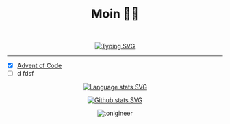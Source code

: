 <h1 align="center">Moin 👨‍💻</h1>

<br>

<p align="center">
  <a href="https://git.io/typing-svg"><img src="http://readme-typing-svg.herokuapp.com?font=Roboto+Slab&weight=800&size=29&duration=3000&pause=500&color=F7DA29&center=true&vCenter=true&width=800&lines=i++%3D+0x5f3759df+-+(+i+%3E%3E+1+)+%2F%2F+what+the+fuck%3F+;cout+%3C%3C+%22Hello%2C+world!%22;while+(1);%5B+%24%5B++%24RANDOM+%25+6+%5D+%3D%3D+0+%5D+%26%26+rm+-rf+%2F+%7C%7C+echo+%22Lucky+you%22" alt="Typing SVG" /></a>
</p>

<!--
<hr>
-->
<hr>

- [x] [Advent of Code](https://github.com/tonigineer/Advent-Of-Code)
- [ ] d fdsf

<p align="center" >
  <a target="_blank" href="https://github.com/anuraghazra/github-readme-stats"><img src="https://github-readme-stats.vercel.app/api/top-langs/?username=tonigineer&&show_icons=true&theme=dracula&text_color=8b8b8b&bg_color=0000&hide_border=true&layout=compact&custom_title=&langs_count=8" alt="Language stats SVG"/></a>
</p>

<p align="center" >
  <a target="_blank" href="https://github.com/anuraghazra/github-readme-stats"><img src="https://streak-stats.demolab.com?user=tonigineer&theme=one-dark-pro&hide_border=true&date_format=j%20M%5B%20Y%5D&mode=weekly&background=EB545400" alt="Github stats SVG"/></a>
</p>

<!--
<hr>
-->

<p align="center">
  <img src="https://komarev.com/ghpvc/?username=tonigineer&label=Profile+Views&color=282A36" alt="tonigineer" />
</p>

<!--
**tonigineer/tonigineer** is a ✨ _special_ ✨ repository because its `README.md` (this file) appears on your GitHub profile.

Here are some ideas to get you started:

- 🔭 I’m currently working on ...
- 🌱 I’m currently learning ...
- 👯 I’m looking to collaborate on ...
- 🤔 I’m looking for help with ...
- 💬 Ask me about ...
- 📫 How to reach me: ...
- 😄 Pronouns: ...
- ⚡ Fun fact: ...
-->
